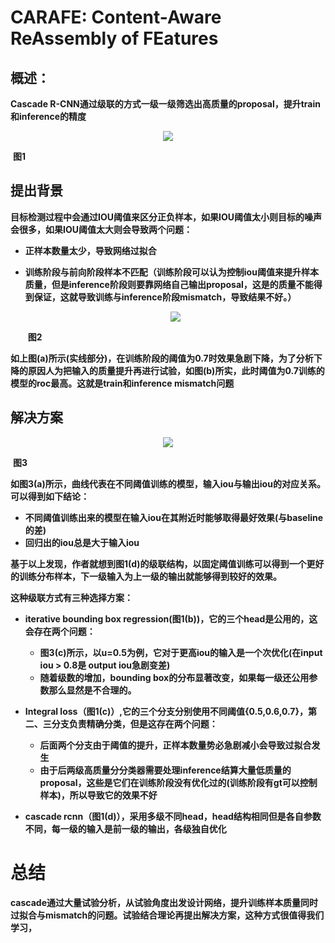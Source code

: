 # **CARAFE: Content-Aware ReAssembly of FEatures**

## 概述：

**Cascade R-CNN通过级联的方式一级一级筛选出高质量的proposal，提升train和inference的精度**

<div align=center>
<img src="https://note.youdao.com/yws/api/personal/file/WEB6e931f39957cefec87ebf965e3d8cd22?method=download&shareKey=99bcd4b72722bdbb14f9062f04cd45ad"/>
</div>


​                                                                                                                                      **图1**

## 提出背景

**目标检测过程中会通过IOU阈值来区分正负样本，如果IOU阈值太小则目标的噪声会很多，如果IOU阈值太大则会导致两个问题：**

- **正样本数量太少，导致网络过拟合**

- **训练阶段与前向阶段样本不匹配（训练阶段可以认为控制iou阈值来提升样本质量，但是inference阶段则要靠网络自己输出proposal，这是的质量不能得到保证，这就导致训练与inference阶段mismatch，导致结果不好。）**

  <div align=center>
  <img src="https://note.youdao.com/yws/api/personal/file/WEB66e5962eb0b4191706cf1d819f596311?method=download&shareKey=17be16d142f257b70eb4f14fa3201e07"/>
  </div>

  ​                                                                                                                             **图2**

**如上图(a)所示(实线部分)，在训练阶段的阈值为0.7时效果急剧下降，为了分析下降的原因人为把输入的质量提升再进行试验，如图(b)所实，此时阈值为0.7训练的模型的roc最高。这就是train和inference mismatch问题**



## 解决方案

<div align=center>
<img src="https://note.youdao.com/yws/api/personal/file/WEBc4e22409d3ff69801974430b6cb4d06b?method=download&shareKey=e617f338f0738c5149b4483ccce3c12a"/>
</div>

​                                                                                                                                 **图3**

**如图3(a)所示，曲线代表在不同阈值训练的模型，输入iou与输出iou的对应关系。可以得到如下结论：**

- **不同阈值训练出来的模型在输入iou在其附近时能够取得最好效果(与baseline的差)**
- **回归出的iou总是大于输入iou**

**基于以上发现，作者就想到图1(d)的级联结构，以固定阈值训练可以得到一个更好的训练分布样本，下一级输入为上一级的输出就能够得到较好的效果。**



**这种级联方式有三种选择方案：**

- **iterative bounding box regression(图1(b))，它的三个head是公用的，这会存在两个问题：**
  - **图3(c)所示，以u=0.5为例，它对于更高iou的输入是一个次优化(在input iou > 0.8是 output iou急剧变差)**
  - **随着级数的增加，bounding box的分布显著改变，如果每一级还公用参数那么显然是不合理的。**

- **Integral loss（图1(c)）,它的三个分支分别使用不同阈值{0.5,0.6,0.7}，第二、三分支负责精确分类，但是这存在两个问题：**
  - **后面两个分支由于阈值的提升，正样本数量势必急剧减小会导致过拟合发生**
  - **由于后两级高质量分分类器需要处理inference结算大量低质量的proposal，这些是它们在训练阶段没有优化过的(训练阶段有gt可以控制样本)，所以导致它的效果不好**

- **cascade rcnn（图1(d)），采用多级不同head，head结构相同但是各自参数不同，每一级的输入是前一级的输出，各级独自优化**



# 总结

**cascade通过大量试验分析，从试验角度出发设计网络，提升训练样本质量同时过拟合与mismatch的问题。试验结合理论再提出解决方案，这种方式很值得我们学习，**